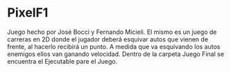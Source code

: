 # PixelF1
Juego hecho por José Bocci y Fernando Micieli.
El mismo es un juego de carreras en 2D donde el jugador deberá esquivar autos que vienen de frente, al hacerlo recibirá un punto. A medida que va esquivando los autos enemigos ellos van ganando velocidad.
Dentro de la carpeta Juego Final se encuentra el Ejecutable pare el Juego.
